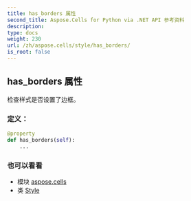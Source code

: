```yaml
---
title: has_borders 属性
second_title: Aspose.Cells for Python via .NET API 参考资料
description:
type: docs
weight: 230
url: /zh/aspose.cells/style/has_borders/
is_root: false
---
```

## has_borders 属性

检查样式是否设置了边框。
### 定义：
```python
@property
def has_borders(self):
    ...
```

### 也可以看看
* 模块 [aspose.cells](../../)
* 类 [Style](/cells/python-net/zh/aspose.cells/style)
